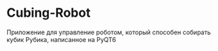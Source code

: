 # Cubing-Robot
Приложение для управление роботом, который способен собирать кубик Рубика, написанное на PyQT6
